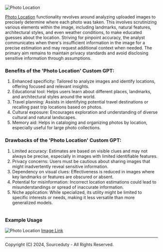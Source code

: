 ![Photo Location](https://github.com/sourceduty/Photo_Location/assets/123030236/43caf4f7-556f-42dc-95a6-11cdc624e61c)

[Photo Location](https://chat.openai.com/g/g-Dzvm638jq-photo-location) functionality revolves around analyzing uploaded images to precisely determine where each photo was taken. This involves scrutinizing various elements within the image, including landmarks, natural features, architectural styles, and even weather conditions, to make educated guesses about the location. Striving for pinpoint accuracy, the analyst communicates when there's insufficient information in the image for a precise estimation and may request additional context when needed. The primary aim remains to maintain privacy standards and avoid disclosing sensitive information through assumptions.

### Benefits of the 'Photo Location' Custom GPT:

1. Enhanced specificity: Tailored to analyze images and identify locations, offering focused and relevant insights.
2. Educational tool: Helps users learn about different places, landmarks, and architectural styles around the world.
3. Travel planning: Assists in identifying potential travel destinations or recalling past trip locations based on photos.
4. Cultural exposure: Encourages exploration and understanding of diverse cultural and natural landscapes.
5. Memory aid: Helps in cataloging and organizing photos by location, especially useful for large photo collections.

### Drawbacks of the 'Photo Location' Custom GPT:

1. Limited accuracy: Estimates are based on visible clues and may not always be precise, especially in images with limited identifiable features.
2. Privacy concerns: Users must be cautious about sharing images that might inadvertently reveal sensitive information.
3. Dependency on visual clues: Effectiveness is reduced in images where key landmarks or features are obscured or absent.
4. Potential for misinformation: Incorrect location estimations could lead to misunderstandings or spread of inaccurate information.
5. Niche application: While specialized, its utility might be limited to specific interests or needs, making it less versatile than more generalized models.

#

### Example Usage

![Photo Location](https://github.com/sourceduty/Photo_Location/assets/123030236/e54feced-430c-474a-9517-945b3b0ec1ca)
[Image Link](https://www.researchgate.net/figure/Satellite-imagery-aerial-view-of-Bayfront-Park-Beach-Hamilton-Harbour-Lake-Ontario_fig1_348824483)

***
Copyright (C) 2024, Sourceduty - All Rights Reserved.
